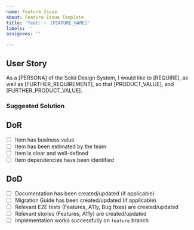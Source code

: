 ```yaml
---
name: Feature Issue
about: Feature Issue Template
title: 'feat: ✨ [FEATURE_NAME]'
labels: ''
assignees: ''

---
```


## User Story
As a [PERSONA] of the Solid Design System, I would like to [REQUIRE], as well as [FURTHER_REQUIREMENT],
so that [PRODUCT_VALUE], and [FURTHER_PRODUCT_VALUE].
### Suggested Solution

## DoR
- [ ] Item has business value
- [ ] Item has been estimated by the team
- [ ] Item is clear and well-defined
- [ ] Item dependencies have been identified

## DoD
- [ ] Documentation has been created/updated (if applicable)
- [ ] Migration Guide has been created/updated (if applicable)
- [ ] Relevant E2E tests (Features, A11y, Bug fixes) are created/updated
- [ ] Relevant stories (Features, A11y) are created/updated
- [ ] Implementation works successfully on `feature` branch
